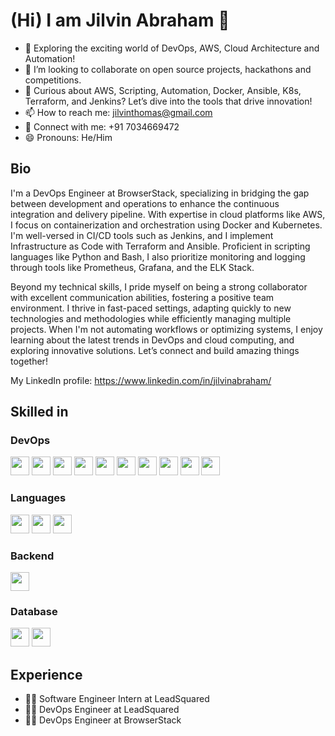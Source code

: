 # (Hi) I am Jilvin Abraham 👋

- 🌱 Exploring the exciting world of DevOps, AWS, Cloud Architecture and Automation!
- 👯 I’m looking to collaborate on open source projects, hackathons and competitions.
- 💬 Curious about AWS, Scripting, Automation, Docker, Ansible, K8s, Terraform, and Jenkins? Let’s dive into the tools that drive innovation!
- 📫 How to reach me: jilvinthomas@gmail.com
- 🤝 Connect with me: +91 7034669472
- 😄 Pronouns: He/Him
  
## Bio

I'm a DevOps Engineer at BrowserStack, specializing in bridging the gap between development and operations to enhance the continuous integration and delivery pipeline. With expertise in cloud platforms like AWS, I focus on containerization and orchestration using Docker and Kubernetes. I'm well-versed in CI/CD tools such as Jenkins, and I implement Infrastructure as Code with Terraform and Ansible. Proficient in scripting languages like Python and Bash, I also prioritize monitoring and logging through tools like Prometheus, Grafana, and the ELK Stack.

Beyond my technical skills, I pride myself on being a strong collaborator with excellent communication abilities, fostering a positive team environment. I thrive in fast-paced settings, adapting quickly to new technologies and methodologies while efficiently managing multiple projects. When I'm not automating workflows or optimizing systems, I enjoy learning about the latest trends in DevOps and cloud computing, and exploring innovative solutions. Let’s connect and build amazing things together!

My LinkedIn profile: https://www.linkedin.com/in/jilvinabraham/


## Skilled in

### DevOps

<code><img src="https://img.icons8.com/?size=100&id=20906&format=png&color=000000" height="30"></code>
<code><img src="https://img.icons8.com/?size=100&id=39292&format=png&color=000000" height="30"></code>
<code><img src="https://img.icons8.com/?size=100&id=wU62u24brJ44&format=png&color=000000" height="30"></code>
<code><img src="https://img.icons8.com/?size=100&id=iGCCE2iEmh2u&format=png&color=000000" height="30"></code>
<code><img src="https://img.icons8.com/?size=100&id=kEkT1u7zTDk5&format=png&color=000000" height="30"></code>
<code><img src="https://img.icons8.com/?size=100&id=cdYUlRaag9G9&format=png&color=000000" height="30"></code>
<code><img src="https://img.icons8.com/?size=100&id=cvzmaEA4kC0o&format=png&color=000000" height="30"></code>
<code><img src="https://img.icons8.com/?size=100&id=9uVrNMu3Zx1K&format=png&color=000000" height="30"></code>
<code><img src="https://img.icons8.com/?size=100&id=Ei4ZhVQvIMHE&format=png&color=000000" height="30"></code>
<code><img src="https://img.icons8.com/?size=100&id=34886&format=png&color=000000" height="30"></code>

### Languages

<code><img src="https://img.icons8.com/?size=100&id=l75OEUJkPAk4&format=png&color=000000" height="30"></code>
<code><img src="https://cdn.jsdelivr.net/npm/programming-languages-logos/src/cpp/cpp.png" height="30"></code>
<code><img src="https://img.icons8.com/?size=100&id=50ZQHdJTmPqw&format=png&color=000000" height="30"></code>


### Backend

<code><img src="https://static.djangoproject.com/img/logos/django-logo-negative.png" height="30"></code>  


### Database

<code><img src="https://upload.wikimedia.org/wikipedia/commons/thumb/3/38/SQLite370.svg/1200px-SQLite370.svg.png" height="30"></code>
<code><img src="https://img.icons8.com/?size=100&id=UFXRpPFebwa2&format=png&color=000000" height="30"></code>


## Experience
* 🙇‍♂️ Software Engineer Intern at LeadSquared
* 🙇‍♂️ DevOps Engineer at LeadSquared
* 🙇‍♂️ DevOps Engineer at BrowserStack



